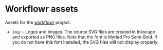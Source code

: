 # Workflowr assets

Assets for the [workflowr][] project.

[workflowr]: https://github.com/jdblischak/workflowr

* `img/` - Logos and images. The source SVG files are created in Inkscape and
exported as PNG files.  Note that the font is Myriad Pro Semi-Bold. If you do
not have this font installed, the SVG files will not display properly.
